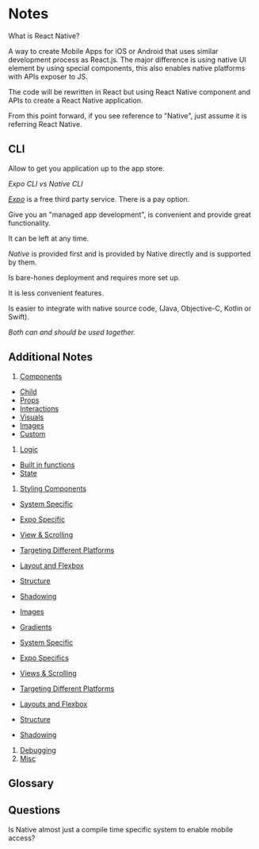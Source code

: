 # Notes

What is React Native? 

A way to create Mobile Apps for iOS or Android that uses similar development process as React.js. The major difference is using native UI element by using special components, this also enables native platforms with APIs exposer to JS.

The code will be rewritten in React but using React Native component and APIs to create a React Native application.

From this point forward, if you see reference to "Native", just assume it is referring React Native.

## CLI

Allow to get you application up to the app store.

_Expo CLI vs Native CLI_

[*Expo*](https://docs.expo.dev/) is a free third party service. There is a pay option. 

Give you an "managed app development", is convenient and provide great functionality. 

It can be left at any time.

*Native* is provided first and is provided by Native directly and is supported by them.

Is bare-hones deployment and requires more set up.

It is less convenient features.

Is easier to integrate with native source code, (Java, Objective-C, Kotlin or Swift).

*Both can and should be used together.*

## Additional Notes

1. [Components](./Components.md)

- [Child](./Components.md/#child-components)
- [Props](./Components.md/#props)
- [Interactions](./Components.md/#interactions)
- [Visuals](./Components.md/#visuals)
- [Images](./Components.md/#images)
- [Custom](./Components.md/#custom)

1. [Logic](./Logic.md)

- [Built in functions](./Logic.md/#built-in-functions)
- [State](./Logic.md/#state)

1. [Styling Components](./Styling.md)
- [System Specific](./Styling.md/#system-specific)
- [Expo Specific](./Styling.md/#expo-specific)
- [View & Scrolling](./Styling.md/#views--scrolling)
- [Targeting Different Platforms](./Styling.md/#targeting-different-platforms)
- [Layout and Flexbox](./Styling.md/#layouts-and-flexbox)
- [Structure](./Styling.md/#structure)
- [Shadowing](./Styling.md/#shadowing)
- [Images](./Styling.md/#images)
- [Gradients](./Styling.md/#gradients)

- [System Specific](./Styling.md/#system-specific)
- [Expo Specifics](./Styling.md/#expo-specific)
- [Views & Scrolling](./Styling.md/#styling-components)
- [Targeting Different Platforms](./Styling.md/#targeting-different-platforms)
- [Layouts and Flexbox](./Styling.md/#layouts-and-flexbox)
- [Structure](./Styling.md/#structure)
- [Shadowing](./Styling.md/#shadowing)

1. [Debugging](./Debugging.md)
1. [Misc](./Misc.md)

## Glossary

## Questions

Is Native almost just a compile time specific system to enable mobile access?